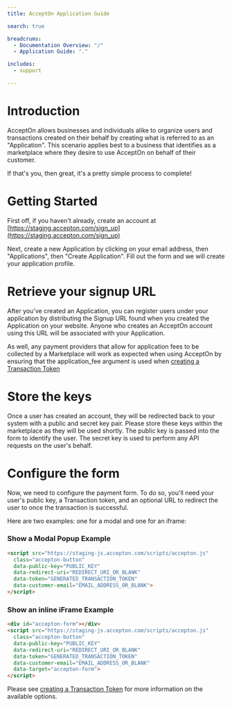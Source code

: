 ```yaml
---
title: AcceptOn Application Guide

search: true

breadcrums:
  - Documentation Overview: "/"
  - Application Guide: "."

includes:
  - support

---
```


# Introduction

AcceptOn allows businesses and individuals alike to organize users and
transactions created on their behalf by creating what is referred to as
an "Application". This scenario applies best to a business that
identifies as a marketplace where they desire to use AcceptOn on behalf
of their customer.

If that's you, then great, it's a pretty simple process to complete!

# Getting Started

First off, if you haven't already, create an account at
[https://staging.accepton.com/sign_up](https://staging.accepton.com/sign_up)

Next, create a new Application by clicking on your email address, then
"Applications", then "Create Application". Fill out the form and we will create
your application profile.

# Retrieve your signup URL

After you've created an Application, you can register users under your
application by distributing the Signup URL found when you created the
Application on your website. Anyone who creates an AcceptOn account
using this URL will be associated with your Application.

As well, any payment providers that allow for application fees to be
collected by a Marketplace will work as expected when using AcceptOn
by ensuring that the application_fee argument is used when
 [creating a Transaction Token](/guides/dynamic_kit_full_api.html#transaction-tokens)

# Store the keys

Once a user has created an account, they will be redirected back to
your system with a public and secret key pair. Please store these keys
within the marketplace as they will be used shortly. The public key
is passed into the form to identify the user. The secret key is used
to perform any API requests on the user's behalf.

# Configure the form


Now, we need to configure the payment form. To do so, you'll need your
user's public key, a Transaction token, and an optional URL to redirect
the user to once the transaction is successful. 

Here are two examples: one for a modal and one for an iframe:

### Show a Modal Popup Example

```html
<script src="https://staging-js.accepton.com/scripts/accepton.js"
  class="accepton-button"
  data-public-key="PUBLIC_KEY"
  data-redirect-uri="REDIRECT_URI_OR_BLANK"
  data-token="GENERATED_TRANSACTION_TOKEN"
  data-customer-email="EMAIL_ADDRESS_OR_BLANK">
</script>
```


### Show an inline iFrame Example
```html
<div id="accepton-form"></div>
<script src="https://staging-js.accepton.com/scripts/accepton.js"
  class="accepton-button"
  data-public-key="PUBLIC_KEY"
  data-redirect-uri="REDIRECT_URI_OR_BLANK"
  data-token="GENERATED_TRANSACTION_TOKEN"
  data-customer-email="EMAIL_ADDRESS_OR_BLANK"
  data-target="accepton-form">
</script>
```

Please see [creating a Transaction Token](/guides/dynamic_kit_full_api.html#transaction-tokens) for more 
information on the available options.
